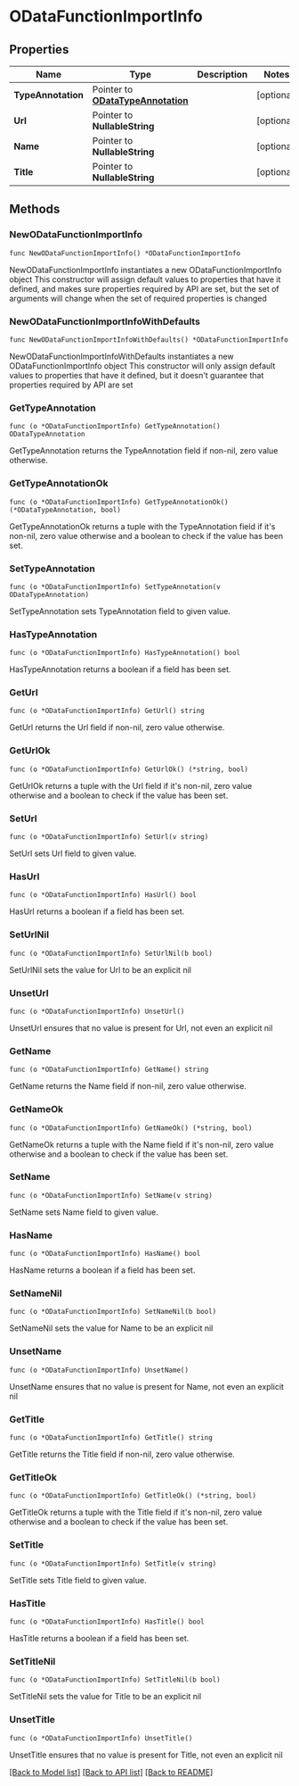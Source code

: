 # ODataFunctionImportInfo

## Properties

Name | Type | Description | Notes
------------ | ------------- | ------------- | -------------
**TypeAnnotation** | Pointer to [**ODataTypeAnnotation**](ODataTypeAnnotation.md) |  | [optional] 
**Url** | Pointer to **NullableString** |  | [optional] 
**Name** | Pointer to **NullableString** |  | [optional] 
**Title** | Pointer to **NullableString** |  | [optional] 

## Methods

### NewODataFunctionImportInfo

`func NewODataFunctionImportInfo() *ODataFunctionImportInfo`

NewODataFunctionImportInfo instantiates a new ODataFunctionImportInfo object
This constructor will assign default values to properties that have it defined,
and makes sure properties required by API are set, but the set of arguments
will change when the set of required properties is changed

### NewODataFunctionImportInfoWithDefaults

`func NewODataFunctionImportInfoWithDefaults() *ODataFunctionImportInfo`

NewODataFunctionImportInfoWithDefaults instantiates a new ODataFunctionImportInfo object
This constructor will only assign default values to properties that have it defined,
but it doesn't guarantee that properties required by API are set

### GetTypeAnnotation

`func (o *ODataFunctionImportInfo) GetTypeAnnotation() ODataTypeAnnotation`

GetTypeAnnotation returns the TypeAnnotation field if non-nil, zero value otherwise.

### GetTypeAnnotationOk

`func (o *ODataFunctionImportInfo) GetTypeAnnotationOk() (*ODataTypeAnnotation, bool)`

GetTypeAnnotationOk returns a tuple with the TypeAnnotation field if it's non-nil, zero value otherwise
and a boolean to check if the value has been set.

### SetTypeAnnotation

`func (o *ODataFunctionImportInfo) SetTypeAnnotation(v ODataTypeAnnotation)`

SetTypeAnnotation sets TypeAnnotation field to given value.

### HasTypeAnnotation

`func (o *ODataFunctionImportInfo) HasTypeAnnotation() bool`

HasTypeAnnotation returns a boolean if a field has been set.

### GetUrl

`func (o *ODataFunctionImportInfo) GetUrl() string`

GetUrl returns the Url field if non-nil, zero value otherwise.

### GetUrlOk

`func (o *ODataFunctionImportInfo) GetUrlOk() (*string, bool)`

GetUrlOk returns a tuple with the Url field if it's non-nil, zero value otherwise
and a boolean to check if the value has been set.

### SetUrl

`func (o *ODataFunctionImportInfo) SetUrl(v string)`

SetUrl sets Url field to given value.

### HasUrl

`func (o *ODataFunctionImportInfo) HasUrl() bool`

HasUrl returns a boolean if a field has been set.

### SetUrlNil

`func (o *ODataFunctionImportInfo) SetUrlNil(b bool)`

 SetUrlNil sets the value for Url to be an explicit nil

### UnsetUrl
`func (o *ODataFunctionImportInfo) UnsetUrl()`

UnsetUrl ensures that no value is present for Url, not even an explicit nil
### GetName

`func (o *ODataFunctionImportInfo) GetName() string`

GetName returns the Name field if non-nil, zero value otherwise.

### GetNameOk

`func (o *ODataFunctionImportInfo) GetNameOk() (*string, bool)`

GetNameOk returns a tuple with the Name field if it's non-nil, zero value otherwise
and a boolean to check if the value has been set.

### SetName

`func (o *ODataFunctionImportInfo) SetName(v string)`

SetName sets Name field to given value.

### HasName

`func (o *ODataFunctionImportInfo) HasName() bool`

HasName returns a boolean if a field has been set.

### SetNameNil

`func (o *ODataFunctionImportInfo) SetNameNil(b bool)`

 SetNameNil sets the value for Name to be an explicit nil

### UnsetName
`func (o *ODataFunctionImportInfo) UnsetName()`

UnsetName ensures that no value is present for Name, not even an explicit nil
### GetTitle

`func (o *ODataFunctionImportInfo) GetTitle() string`

GetTitle returns the Title field if non-nil, zero value otherwise.

### GetTitleOk

`func (o *ODataFunctionImportInfo) GetTitleOk() (*string, bool)`

GetTitleOk returns a tuple with the Title field if it's non-nil, zero value otherwise
and a boolean to check if the value has been set.

### SetTitle

`func (o *ODataFunctionImportInfo) SetTitle(v string)`

SetTitle sets Title field to given value.

### HasTitle

`func (o *ODataFunctionImportInfo) HasTitle() bool`

HasTitle returns a boolean if a field has been set.

### SetTitleNil

`func (o *ODataFunctionImportInfo) SetTitleNil(b bool)`

 SetTitleNil sets the value for Title to be an explicit nil

### UnsetTitle
`func (o *ODataFunctionImportInfo) UnsetTitle()`

UnsetTitle ensures that no value is present for Title, not even an explicit nil

[[Back to Model list]](../README.md#documentation-for-models) [[Back to API list]](../README.md#documentation-for-api-endpoints) [[Back to README]](../README.md)


